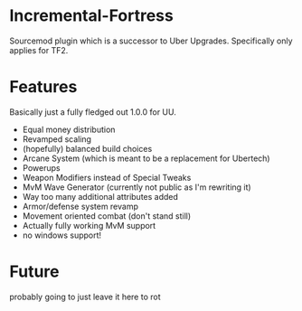 # Incremental-Fortress
Sourcemod plugin which is a successor to Uber Upgrades.
Specifically only applies for TF2.

# Features
Basically just a fully fledged out 1.0.0 for UU.

- Equal money distribution
- Revamped scaling
- (hopefully) balanced build choices
- Arcane System (which is meant to be a replacement for Ubertech)
- Powerups
- Weapon Modifiers instead of Special Tweaks
- MvM Wave Generator (currently not public as I'm rewriting it)
- Way too many additional attributes added
- Armor/defense system revamp
- Movement oriented combat (don't stand still)
- Actually fully working MvM support
- no windows support!

# Future
probably going to just leave it here to rot
